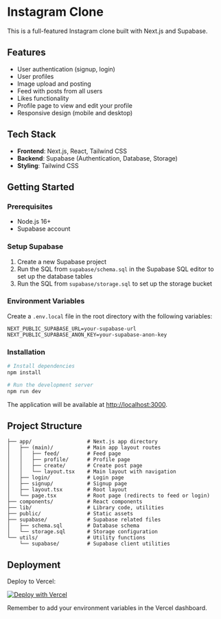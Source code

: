 # Instagram Clone

This is a full-featured Instagram clone built with Next.js and Supabase.

## Features

- User authentication (signup, login)
- User profiles
- Image upload and posting
- Feed with posts from all users
- Likes functionality
- Profile page to view and edit your profile
- Responsive design (mobile and desktop)

## Tech Stack

- **Frontend**: Next.js, React, Tailwind CSS
- **Backend**: Supabase (Authentication, Database, Storage)
- **Styling**: Tailwind CSS

## Getting Started

### Prerequisites

- Node.js 16+ 
- Supabase account

### Setup Supabase

1. Create a new Supabase project
2. Run the SQL from `supabase/schema.sql` in the Supabase SQL editor to set up the database tables
3. Run the SQL from `supabase/storage.sql` to set up the storage bucket

### Environment Variables

Create a `.env.local` file in the root directory with the following variables:

```
NEXT_PUBLIC_SUPABASE_URL=your-supabase-url
NEXT_PUBLIC_SUPABASE_ANON_KEY=your-supabase-anon-key
```

### Installation

```bash
# Install dependencies
npm install

# Run the development server
npm run dev
```

The application will be available at [http://localhost:3000](http://localhost:3000).

## Project Structure

```
├── app/                  # Next.js app directory
│   ├── (main)/           # Main app layout routes
│   │   ├── feed/         # Feed page
│   │   ├── profile/      # Profile page
│   │   ├── create/       # Create post page
│   │   └── layout.tsx    # Main layout with navigation
│   ├── login/            # Login page
│   ├── signup/           # Signup page
│   ├── layout.tsx        # Root layout
│   └── page.tsx          # Root page (redirects to feed or login)
├── components/           # React components
├── lib/                  # Library code, utilities
├── public/               # Static assets
├── supabase/             # Supabase related files
│   ├── schema.sql        # Database schema
│   └── storage.sql       # Storage configuration
└── utils/                # Utility functions
    └── supabase/         # Supabase client utilities
```

## Deployment

Deploy to Vercel:

[![Deploy with Vercel](https://vercel.com/button)](https://vercel.com/new/clone?repository-url=https%3A%2F%2Fgithub.com%2Fyour-username%2Finstagram-clone)

Remember to add your environment variables in the Vercel dashboard.
